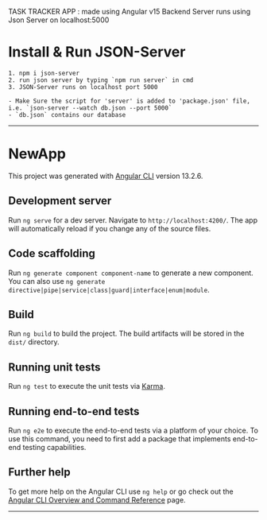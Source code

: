 
TASK TRACKER APP : made using Angular v15
Backend Server runs using Json Server on localhost:5000

# Install & Run JSON-Server
    1. npm i json-server
    2. run json server by typing `npm run server` in cmd
    3. JSON-Server runs on localhost port 5000

    - Make Sure the script for 'server' is added to 'package.json' file, i.e. `json-server --watch db.json --port 5000`
    - `db.json` contains our database
    

--------------------------------------------------------------------------------------------------------------------------------------------------------

# NewApp

This project was generated with [Angular CLI](https://github.com/angular/angular-cli) version 13.2.6.

## Development server

Run `ng serve` for a dev server. Navigate to `http://localhost:4200/`. The app will automatically reload if you change any of the source files.

## Code scaffolding

Run `ng generate component component-name` to generate a new component. You can also use `ng generate directive|pipe|service|class|guard|interface|enum|module`.

## Build

Run `ng build` to build the project. The build artifacts will be stored in the `dist/` directory.

## Running unit tests

Run `ng test` to execute the unit tests via [Karma](https://karma-runner.github.io).

## Running end-to-end tests

Run `ng e2e` to execute the end-to-end tests via a platform of your choice. To use this command, you need to first add a package that implements end-to-end testing capabilities.

## Further help

To get more help on the Angular CLI use `ng help` or go check out the [Angular CLI Overview and Command Reference](https://angular.io/cli) page.


--------------------------------------------------------------------------------------------------------------------------------------------------------